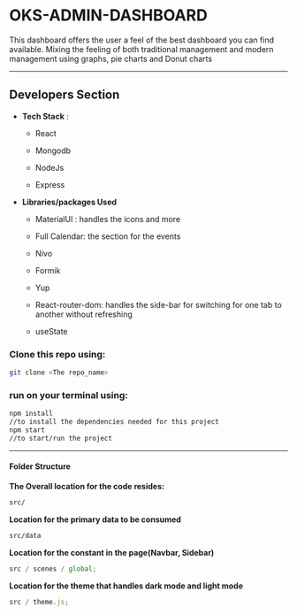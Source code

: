 # OKS-ADMIN-DASHBOARD

This dashboard offers the user a feel of the best dashboard you can find available. Mixing the feeling of both traditional management and modern management using graphs, pie charts and Donut charts

---

## Developers Section

- **Tech Stack** :

  - React

  - Mongodb

  - NodeJs

  - Express

- **Libraries/packages Used**

  - MaterialUI : handles the icons and more

  - Full Calendar: the section for the events

  - Nivo

  - Formik

  - Yup

  - React-router-dom: handles the side-bar for switching for one tab to another without refreshing

  - useState

### Clone this repo using:

```bash
git clone <The repo_name>
```

### run on your terminal using:

```bash
npm install
//to install the dependencies needed for this project
npm start
//to start/run the project
```

</div>

---

#### Folder Structure

**The Overall location for the code resides:**

```javadoc
src/
```

**Location for the primary data to be consumed**

```javadoc
src/data
```

**Location for the constant in the page(Navbar, Sidebar)**

```javascript
src / scenes / global;
```

**Location for the theme that handles dark mode and light mode**

```javascript
src / theme.js;
```
